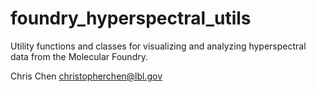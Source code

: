 # foundry_hyperspectral_utils
Utility functions and classes for visualizing and analyzing hyperspectral data from the Molecular Foundry. 

Chris Chen
christopherchen@lbl.gov

